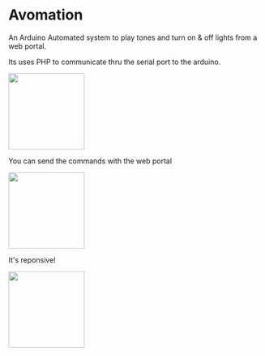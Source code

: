 # Avomation

An Arduino Automated system to play tones and turn on & off lights from a web portal.

Its uses PHP to communicate thru the serial port to the arduino.

<img src="http://i.imgur.com/gvUF8tc.jpg"  style="width:150px;height:150px;">

You can send the commands with the web portal

<img src="https://i.gyazo.com/d815988f7a9d70c1c866a8d39491874c.png"  style="width:150px;height:150px;">

It's reponsive!

<img src="http://i.imgur.com/1UGUwOh.png"  style="width:150px;height:150px;">

